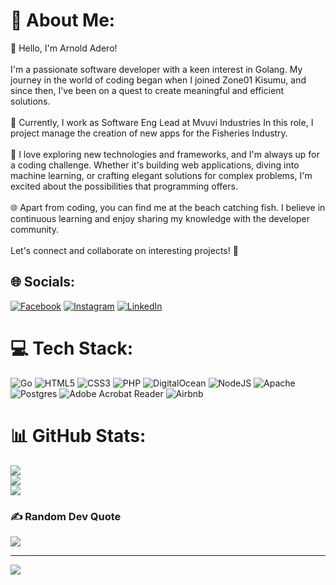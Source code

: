 <!--
**arnoldadero/arnoldadero** is a ✨ _special_ ✨ repository because its `README.md` (this file) appears on your GitHub profile.

Here are some ideas to get you started:

- 🔭 I’m currently working on ...
- 🌱 I’m currently learning ...
- 👯 I’m looking to collaborate on ...
- 🤔 I’m looking for help with ...
- 💬 Ask me about ...
- 📫 How to reach me: ...
- 😄 Pronouns: ...
- ⚡ Fun fact: ...
-->
# 💫 About Me:
👋 Hello, I'm Arnold Adero!<br><br>I'm a passionate software developer with a keen interest in Golang. My journey in the world of coding began when I joined Zone01 Kisumu, and since then, I've been on a quest to create meaningful and efficient solutions.<br><br>💼 Currently, I work as  Software Eng Lead at Mvuvi Industries In this role, I project manage the creation of new apps for the Fisheries Industry.<br><br>🚀 I love exploring new technologies and frameworks, and I'm always up for a coding challenge. Whether it's building web applications, diving into machine learning, or crafting elegant solutions for complex problems, I'm excited about the possibilities that programming offers.<br><br>🌐 Apart from coding, you can find me at the beach catching fish. I believe in continuous learning and enjoy sharing my knowledge with the developer community.<br><br>Let's connect and collaborate on interesting projects! 🤝


## 🌐 Socials:
[![Facebook](https://img.shields.io/badge/Facebook-%231877F2.svg?logo=Facebook&logoColor=white)](https://facebook.com/mvuvi.co.ke) [![Instagram](https://img.shields.io/badge/Instagram-%23E4405F.svg?logo=Instagram&logoColor=white)](https://instagram.com/mvuvi_ke) [![LinkedIn](https://img.shields.io/badge/LinkedIn-%230077B5.svg?logo=linkedin&logoColor=white)](https://linkedin.com/in/arnold-adero-49607955) 

# 💻 Tech Stack:
![Go](https://img.shields.io/badge/go-%2300ADD8.svg?style=for-the-badge&logo=go&logoColor=white) ![HTML5](https://img.shields.io/badge/html5-%23E34F26.svg?style=for-the-badge&logo=html5&logoColor=white) ![CSS3](https://img.shields.io/badge/css3-%231572B6.svg?style=for-the-badge&logo=css3&logoColor=white) ![PHP](https://img.shields.io/badge/php-%23777BB4.svg?style=for-the-badge&logo=php&logoColor=white) ![DigitalOcean](https://img.shields.io/badge/DigitalOcean-%230167ff.svg?style=for-the-badge&logo=digitalOcean&logoColor=white) ![NodeJS](https://img.shields.io/badge/node.js-6DA55F?style=for-the-badge&logo=node.js&logoColor=white) ![Apache](https://img.shields.io/badge/apache-%23D42029.svg?style=for-the-badge&logo=apache&logoColor=white) ![Postgres](https://img.shields.io/badge/postgres-%23316192.svg?style=for-the-badge&logo=postgresql&logoColor=white) ![Adobe Acrobat Reader](https://img.shields.io/badge/Adobe%20Acrobat%20Reader-EC1C24.svg?style=for-the-badge&logo=Adobe%20Acrobat%20Reader&logoColor=white) ![Airbnb](https://img.shields.io/badge/Airbnb-%23ff5a5f.svg?style=for-the-badge&logo=Airbnb&logoColor=white)
# 📊 GitHub Stats:
![](https://github-readme-stats.vercel.app/api?username=arnoldadero&theme=prussian&hide_border=false&include_all_commits=true&count_private=true)<br/>
![](https://github-readme-streak-stats.herokuapp.com/?user=arnoldadero&theme=prussian&hide_border=false)<br/>
![](https://github-readme-stats.vercel.app/api/top-langs/?username=arnoldadero&theme=prussian&hide_border=false&include_all_commits=true&count_private=true&layout=compact)

### ✍️ Random Dev Quote
![](https://quotes-github-readme.vercel.app/api?type=horizontal&theme=radical)

---
[![](https://visitcount.itsvg.in/api?id=arnoldadero&icon=0&color=0)](https://visitcount.itsvg.in)

<!-- Proudly created with GPRM ( https://gprm.itsvg.in ) -->
